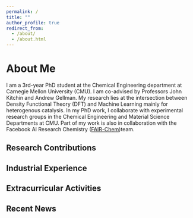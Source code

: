 ```yaml
---
permalink: /
title: ""
author_profile: true
redirect_from: 
  - /about/
  - /about.html
---
```




About Me
======
I am a 3rd-year PhD student at the Chemical Engineering department at Carnegie Mellon University (CMU). I am co-advised by Professors John Kitchin and Andrew Gellman. My research lies at the intersection between Density Functional Theory (DFT) and Machine Learning mainly for heterogenous catalysis. In my PhD work, I collaborate with experimental research groups in the Chemical Engineering and Material Science Departments at CMU. Part of my work is also in collaboration with the Facebook AI Research Chemistry ([FAIR-Chem](https://fair-chem.github.io/))team. 

Research Contributions
------

Industrial Experience
------

Extracurricular Activities
------

Recent News
------

